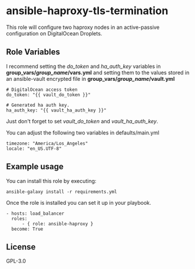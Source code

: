 ansible-haproxy-tls-termination
=========

This role will configure two haproxy nodes in an active-passive configuration on DigitalOcean Droplets.

Role Variables
--------------

I recommend setting the *do_token* and *ha_auth_key* variables in **group_vars/*group_name*/vars.yml** and setting them to the values stored in an ansible-vault encrypted file in **group_vars/*group_name*/vault.yml**

```ansible
# DigitalOcean access token
do_token: "{{ vault_do_token }}"

# Generated ha auth key.
ha_auth_key: "{{ vault_ha_auth_key }}"
```

Just don't forget to set *vault_do_token* and *vault_ha_auth_key*.

You can adjust the following two variables in defaults/main.yml

    timezone: "America/Los_Angeles"
    locale: "en_US.UTF-8"

Example usage
----------------

You can install this role by executing:

    ansible-galaxy install -r requirements.yml

Once the role is installed you can set it up in your playbook.

    - hosts: load_balancer
      roles:
          - { role: ansible-haproxy }
      become: True

License
-------

GPL-3.0
